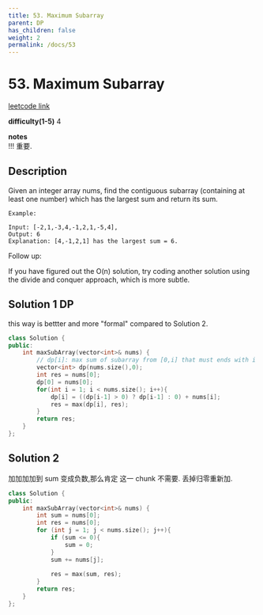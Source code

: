 ```yaml
---
title: 53. Maximum Subarray
parent: DP
has_children: false
weight: 2
permalink: /docs/53
---
```

# 53. Maximum Subarray
[leetcode link](https://leetcode.com/problems/maximum-subarray/)

**difficulty(1-5)** 
4

**notes**   
!!! 重要.

## Description
Given an integer array nums, find the contiguous subarray (containing at least one number) which has the largest sum and return its sum.
```
Example:

Input: [-2,1,-3,4,-1,2,1,-5,4],
Output: 6
Explanation: [4,-1,2,1] has the largest sum = 6.
```

Follow up:

If you have figured out the O(n) solution, try coding another solution using the divide and conquer approach, which is more subtle.

## Solution 1 DP 
this way is bettter and more "formal" compared to Solution 2.

```c++
class Solution {
public:
    int maxSubArray(vector<int>& nums) {
        // dp[i]: max sum of subarray from [0,i] that must ends with i
        vector<int> dp(nums.size(),0);
        int res = nums[0];
        dp[0] = nums[0];
        for(int i = 1; i < nums.size(); i++){
            dp[i] = ((dp[i-1] > 0) ? dp[i-1] : 0) + nums[i];
            res = max(dp[i], res);
        }
        return res;
    }
};
```

## Solution 2
加加加加到 sum 变成负数,那么肯定 这一 chunk 不需要. 丢掉归零重新加.

```c++
class Solution {
public:
    int maxSubArray(vector<int>& nums) {
        int sum = nums[0];
        int res = nums[0];
        for (int j = 1; j < nums.size(); j++){
            if (sum <= 0){
                sum = 0;
            }
            sum += nums[j];
        
            res = max(sum, res);
        }
        return res;
    }
};
```